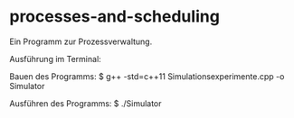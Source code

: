 # processes-and-scheduling

Ein Programm zur Prozessverwaltung.

Ausführung im Terminal:

Bauen des Programms:
$ g++ -std=c++11 Simulationsexperimente.cpp -o Simulator

Ausführen des Programms:
$ ./Simulator
